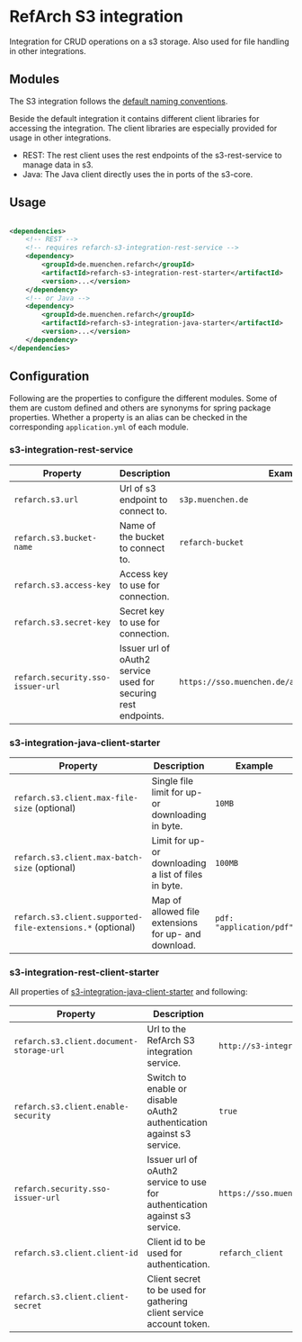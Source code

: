 # RefArch S3 integration

Integration for CRUD operations on a s3 storage. Also used for file handling in other integrations.

## Modules

The S3 integration follows the [default naming conventions](../README.md#naming-conventions).

Beside the default integration it contains different client libraries for accessing the integration. The client
libraries are especially provided for usage in other integrations.

- REST: The rest client uses the rest endpoints of the s3-rest-service to manage data in s3.
- Java: The Java client directly uses the in ports of the s3-core.

## Usage

```xml

<dependencies>
    <!-- REST -->
    <!-- requires refarch-s3-integration-rest-service -->
    <dependency>
        <groupId>de.muenchen.refarch</groupId>
        <artifactId>refarch-s3-integration-rest-starter</artifactId>
        <version>...</version>
    </dependency>
    <!-- or Java -->
    <dependency>
        <groupId>de.muenchen.refarch</groupId>
        <artifactId>refarch-s3-integration-java-starter</artifactId>
        <version>...</version>
    </dependency>
</dependencies>
```

## Configuration

Following are the properties to configure the different modules. Some of them are custom defined and others are synonyms
for spring package properties.
Whether a property is an alias can be checked in the corresponding `application.yml` of each module.

### s3-integration-rest-service

| Property                          | Description                                                    | Example                                           |
|-----------------------------------|----------------------------------------------------------------|---------------------------------------------------|
| `refarch.s3.url`                  | Url of s3 endpoint to connect to.                              | `s3p.muenchen.de`                                 |
| `refarch.s3.bucket-name`          | Name of the bucket to connect to.                              | `refarch-bucket`                                  |
| `refarch.s3.access-key`           | Access key to use for connection.                              |                                                   |
| `refarch.s3.secret-key`           | Secret key to use for connection.                              |                                                   |
| `refarch.security.sso-issuer-url` | Issuer url of oAuth2 service used for securing rest endpoints. | `https://sso.muenchen.de/auth/realms/muenchen.de` |

### s3-integration-java-client-starter

| Property                                                   | Description                                           | Example                  |
|------------------------------------------------------------|-------------------------------------------------------|--------------------------|
| `refarch.s3.client.max-file-size` (optional)               | Single file limit for up- or downloading in byte.     | `10MB`                   |
| `refarch.s3.client.max-batch-size` (optional)              | Limit for up- or downloading a list of files in byte. | `100MB`                  |
| `refarch.s3.client.supported-file-extensions.*` (optional) | Map of allowed file extensions for up- and download.  | `pdf: "application/pdf"` |

### s3-integration-rest-client-starter

All properties of [s3-integration-java-client-starter](#s3-integration-rest-client-starter) and following:

| Property                                 | Description                                                                | Example                                           |
|------------------------------------------|----------------------------------------------------------------------------|---------------------------------------------------|
| `refarch.s3.client.document-storage-url` | Url to the RefArch S3 integration service.                                 | `http://s3-integration-service:8080`              |
| `refarch.s3.client.enable-security`      | Switch to enable or disable oAuth2 authentication against s3 service.      | `true`                                            |
| `refarch.security.sso-issuer-url`        | Issuer url of oAuth2 service to use for authentication against s3 service. | `https://sso.muenchen.de/auth/realms/muenchen.de` |
| `refarch.s3.client.client-id`            | Client id to be used for authentication.                                   | `refarch_client`                                  |
| `refarch.s3.client.client-secret`        | Client secret to be used for gathering client service account token.       |                                                   |
